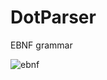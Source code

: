 # DotParser

EBNF grammar

![ebnf](https://user-images.githubusercontent.com/45924391/167960286-d71cba4b-229e-425a-be75-1e6d12ef9bf3.PNG)
